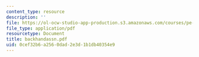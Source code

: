 ```yaml
---
content_type: resource
description: ''
file: https://ol-ocw-studio-app-production.s3.amazonaws.com/courses/pe-710-tennis-spring-2007/0cef32b6a2560dad2e3d1b1db40354e9_backhandassn.pdf
file_type: application/pdf
resourcetype: Document
title: backhandassn.pdf
uid: 0cef32b6-a256-0dad-2e3d-1b1db40354e9
---
```

